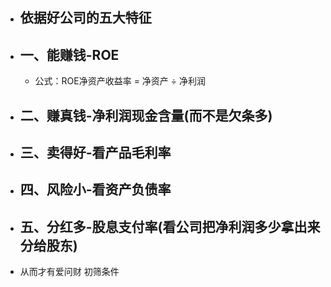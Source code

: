- ## 依据好公司的五大特征
- ## 一、能赚钱-ROE
	- 公式：ROE净资产收益率 = 净资产 ÷ 净利润
- ## 二、赚真钱-净利润现金含量(而不是欠条多)
- ## 三、卖得好-看产品毛利率
- ## 四、风险小-看资产负债率
- ## 五、分红多-股息支付率(看公司把净利润多少拿出来分给股东)
- 从而才有爱问财 初筛条件